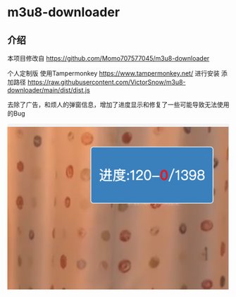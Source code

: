 # m3u8-downloader

## 介绍

本项目修改自
https://github.com/Momo707577045/m3u8-downloader

个人定制版
使用Tampermonkey https://www.tampermonkey.net/ 进行安装
添加路径 https://raw.githubusercontent.com/VictorSnow/m3u8-downloader/main/dist/dist.js

去除了广告，和烦人的弹窗信息，增加了进度显示和修复了一些可能导致无法使用的Bug

![示例](img/example_01.png)